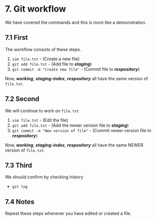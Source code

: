 # 7. Git workflow

We have covered the commands and this is more like a demonstration.

## 7.1 First  
The workflow consists of these steps.

1. `vim file.txt` - (Create a new file)
2. `git add file.txt` - (Add file to ***staging***)
3. `git commit -m "Create new file"` - (Commit file to ***respository***)

Now, ***working***, ***staging-index***, ***respository*** all have the same version of `file.txt`. 

## 7.2 Second
We will continue to work on `file.txt`

1. `vim file.txt` - (Edit the file)
2. `git add file.txt` - (Add the newer version file to ***staging***)
3. `git commit -m "New version of file"` - (Commit newer version file to ***respository***)

Now, ***working***, ***staging-index***, ***respository*** all have the same NEWER version of `file.txt`.

## 7.3 Third
We should confirm by checking history

* `git log`

## 7.4 Notes
Repeat these steps whenever you have edited or created a file.
